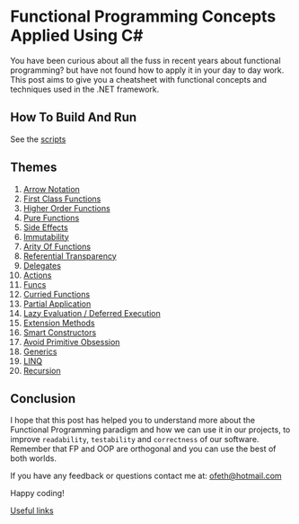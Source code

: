 # Functional Programming Concepts Applied Using C# #

You have been curious about all the fuss in recent years
about functional programming? but have not found how
to apply it in your day to day work.
This post aims to give you a cheatsheet with functional concepts
and techniques used in the .NET framework.

## How To Build And Run ##

See the [scripts](./Scripts.md)

## Themes ##

01. [Arrow Notation](./ArrowNotation.md)
02. [First Class Functions](./FirstClassFunctions.md)
03. [Higher Order Functions](./HigherOrderFunctions.md)
04. [Pure Functions](./PureFunctions.md)
05. [Side Effects](./SideEffects.md)
06. [Immutability](./Immutability.md)
07. [Arity Of Functions](./ArityOfFunctions.md)
08. [Referential Transparency](./ReferentialTransparency.md)
09. [Delegates](./Delegates.md)
10. [Actions](./Actions.md)
11. [Funcs](./Funcs.md)
12. [Curried Functions](./CurriedFunctions.md)
13. [Partial Application](./PartialApplication.md)
14. [Lazy Evaluation / Deferred Execution](./LazyEvaluationDeferredExecution.md)
15. [Extension Methods](./ExtensionMethods.md)
16. [Smart Constructors](./SmartConstructors.md)
17. [Avoid Primitive Obsession](./AvoidPrimitiveObsession.md)
18. [Generics](./Generics.md)
19. [LINQ](./LINQ.md)
20. [Recursion](./Recursion.md)

## Conclusion ##

I hope that this post has helped you to understand
more about the Functional Programming paradigm and how we can use it
in our projects, to improve `readability`, `testability` and `correctness`
of our software. Remember that FP and OOP are orthogonal and you can use
the best of both worlds.

If you have any feedback or questions contact me at: [ofeth@hotmail.com](mailto:ofeth@hotmail.com)

Happy coding!

[Useful links](/UsefulLinks.md)
